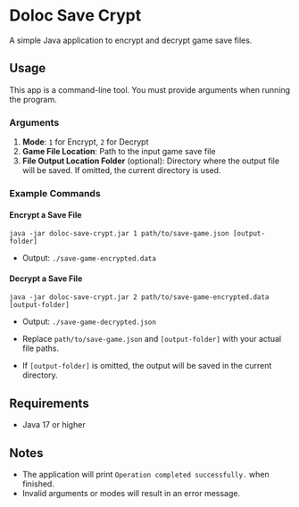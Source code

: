 # Doloc Save Crypt

A simple Java application to encrypt and decrypt game save files.

## Usage

This app is a command-line tool. You must provide arguments when running the program.

### Arguments

1. **Mode**: `1` for Encrypt, `2` for Decrypt
2. **Game File Location**: Path to the input game save file
3. **File Output Location Folder** (optional): Directory where the output file will be saved. If omitted, the current directory is used.

### Example Commands

#### Encrypt a Save File
```
java -jar doloc-save-crypt.jar 1 path/to/save-game.json [output-folder]
```
- Output: `./save-game-encrypted.data`

#### Decrypt a Save File
```
java -jar doloc-save-crypt.jar 2 path/to/save-game-encrypted.data [output-folder]
```
- Output: `./save-game-decrypted.json`

- Replace `path/to/save-game.json` and `[output-folder]` with your actual file paths.
- If `[output-folder]` is omitted, the output will be saved in the current directory.

## Requirements
- Java 17 or higher

## Notes
- The application will print `Operation completed successfully.` when finished.
- Invalid arguments or modes will result in an error message.


